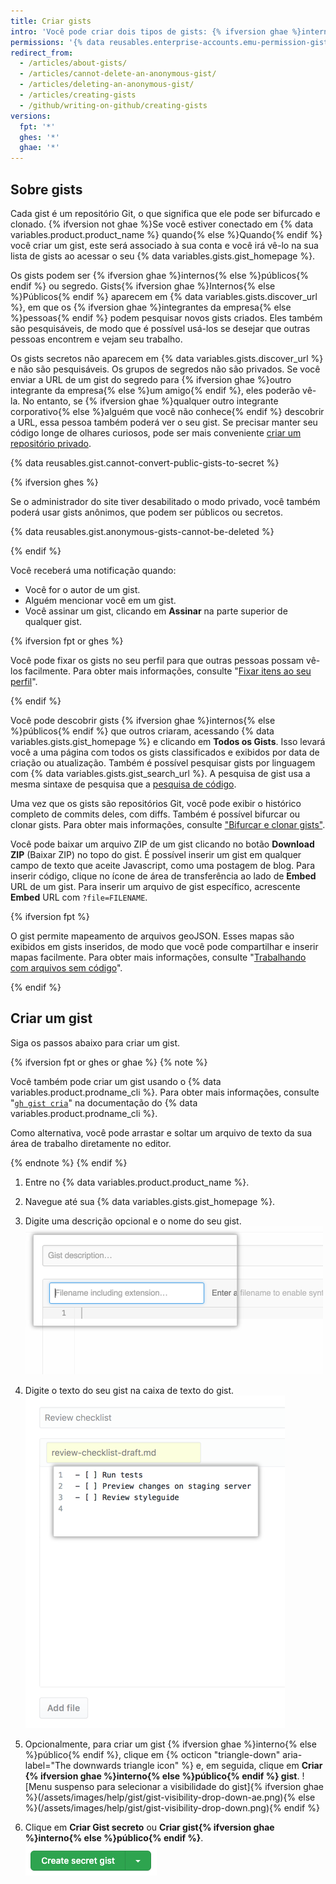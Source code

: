 ```yaml
---
title: Criar gists
intro: 'Você pode criar dois tipos de gists: {% ifversion ghae %}internos{% else %}públicos{% endif %} e secretos. Crie um gist {% ifversion ghae %}interno{% else %}um público{% endif %} se você estiver pronto para compartilhar suas ideias com {% ifversion ghae %}os integrantes corporativos{% else %}o mundo{% endif %} ou um gist secreto se você não estiver pronto.'
permissions: '{% data reusables.enterprise-accounts.emu-permission-gist %}'
redirect_from:
  - /articles/about-gists/
  - /articles/cannot-delete-an-anonymous-gist/
  - /articles/deleting-an-anonymous-gist/
  - /articles/creating-gists
  - /github/writing-on-github/creating-gists
versions:
  fpt: '*'
  ghes: '*'
  ghae: '*'
---
```


## Sobre gists

Cada gist é um repositório Git, o que significa que ele pode ser bifurcado e clonado. {% ifversion not ghae %}Se você estiver conectado em {% data variables.product.product_name %} quando{% else %}Quando{% endif %} você criar um gist, este será associado à sua conta e você irá vê-lo na sua lista de gists ao acessar o seu {% data variables.gists.gist_homepage %}.

Os gists podem ser {% ifversion ghae %}internos{% else %}públicos{% endif %} ou segredo. Gists{% ifversion ghae %}Internos{% else %}Públicos{% endif %} aparecem em {% data variables.gists.discover_url %}, em que os {% ifversion ghae %}integrantes da empresa{% else %}pessoas{% endif %} podem pesquisar novos gists criados. Eles também são pesquisáveis, de modo que é possível usá-los se desejar que outras pessoas encontrem e vejam seu trabalho.

Os gists secretos não aparecem em {% data variables.gists.discover_url %} e não são pesquisáveis. Os grupos de segredos não são privados. Se você enviar a URL de um gist do segredo para {% ifversion ghae %}outro integrante da empresa{% else %}um amigo{% endif %}, eles poderão vê-la. No entanto, se {% ifversion ghae %}qualquer outro integrante corporativo{% else %}alguém que você não conhece{% endif %} descobrir a URL, essa pessoa também poderá ver o seu gist. Se precisar manter seu código longe de olhares curiosos, pode ser mais conveniente [criar um repositório privado](/articles/creating-a-new-repository).

{% data reusables.gist.cannot-convert-public-gists-to-secret %}

{% ifversion ghes %}

Se o administrador do site tiver desabilitado o modo privado, você também poderá usar gists anônimos, que podem ser públicos ou secretos.

{% data reusables.gist.anonymous-gists-cannot-be-deleted %}

{% endif %}

Você receberá uma notificação quando:
- Você for o autor de um gist.
- Alguém mencionar você em um gist.
- Você assinar um gist, clicando em **Assinar** na parte superior de qualquer gist.

{% ifversion fpt or ghes %}

Você pode fixar os gists no seu perfil para que outras pessoas possam vê-los facilmente. Para obter mais informações, consulte "[Fixar itens ao seu perfil](/articles/pinning-items-to-your-profile)".

{% endif %}

Você pode descobrir gists {% ifversion ghae %}internos{% else %}públicos{% endif %} que outros criaram, acessando {% data variables.gists.gist_homepage %} e clicando em **Todos os Gists**. Isso levará você a uma página com todos os gists classificados e exibidos por data de criação ou atualização. Também é possível pesquisar gists por linguagem com {% data variables.gists.gist_search_url %}. A pesquisa de gist usa a mesma sintaxe de pesquisa que a [pesquisa de código](/search-github/searching-on-github/searching-code).

Uma vez que os gists são repositórios Git, você pode exibir o histórico completo de commits deles, com diffs. Também é possível bifurcar ou clonar gists. Para obter mais informações, consulte ["Bifurcar e clonar gists"](/articles/forking-and-cloning-gists).

Você pode baixar um arquivo ZIP de um gist clicando no botão **Download ZIP** (Baixar ZIP) no topo do gist. É possível inserir um gist em qualquer campo de texto que aceite Javascript, como uma postagem de blog. Para inserir código, clique no ícone de área de transferência ao lado de **Embed** URL de um gist. Para inserir um arquivo de gist específico, acrescente **Embed** URL com `?file=FILENAME`.

{% ifversion fpt %}

O gist permite mapeamento de arquivos geoJSON. Esses mapas são exibidos em gists inseridos, de modo que você pode compartilhar e inserir mapas facilmente. Para obter mais informações, consulte "[Trabalhando com arquivos sem código](/repositories/working-with-files/using-files/working-with-non-code-files#mapping-geojson-files-on-github)".

{% endif %}

## Criar um gist

Siga os passos abaixo para criar um gist.

{% ifversion fpt or ghes or ghae %}
{% note %}

Você também pode criar um gist usando o {% data variables.product.prodname_cli %}. Para obter mais informações, consulte "[`gh gist cria`](https://cli.github.com/manual/gh_gist_create)" na documentação do {% data variables.product.prodname_cli %}.

Como alternativa, você pode arrastar e soltar um arquivo de texto da sua área de trabalho diretamente no editor.

{% endnote %}
{% endif %}

1. Entre no {% data variables.product.product_name %}.
2. Navegue até sua {% data variables.gists.gist_homepage %}.
3. Digite uma descrição opcional e o nome do seu gist. ![Descrição do nome do gist](/assets/images/help/gist/gist_name_description.png)

4. Digite o texto do seu gist na caixa de texto do gist. ![Caixa de texto do gist](/assets/images/help/gist/gist_text_box.png)

5. Opcionalmente, para criar um gist {% ifversion ghae %}interno{% else %}público{% endif %}, clique em {% octicon "triangle-down" aria-label="The downwards triangle icon" %} e, em seguida, clique em **Criar {% ifversion ghae %}interno{% else %}público{% endif %} gist**. ![Menu suspenso para selecionar a visibilidade do gist]{% ifversion ghae %}(/assets/images/help/gist/gist-visibility-drop-down-ae.png){% else %}(/assets/images/help/gist/gist-visibility-drop-down.png){% endif %}

6. Clique em **Criar Gist secreto** ou **Criar gist{% ifversion ghae %}interno{% else %}público{% endif %}**. ![Botão para criar gist](/assets/images/help/gist/create-secret-gist-button.png)

